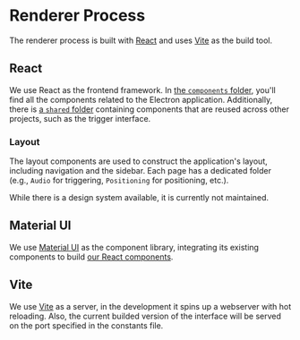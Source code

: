 # Renderer Process

The renderer process is built with [React](#react) and uses [Vite](#vite) as the build tool.

## React

We use React as the frontend framework. In [the `components` folder](components), you'll find all the components related to the Electron application. Additionally, there is [a `shared` folder](../sharedcomponents) containing components that are reused across other projects, such as the trigger interface.

### Layout

The layout components are used to construct the application's layout, including navigation and the sidebar. Each page has a dedicated folder (e.g., `Audio` for triggering, `Positioning` for positioning, etc.).

While there is a design system available, it is currently not maintained.

## Material UI

We use [Material UI](https://mui.com/) as the component library, integrating its existing components to build [our React components](components).

## Vite

We use [Vite](https://vitejs.dev/) as a server, in the development it spins up a webserver with hot reloading. Also, the current builded version of the interface will be served on the port specified in the constants file.
